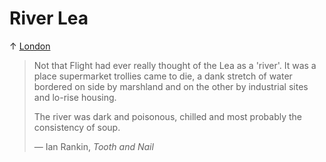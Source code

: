 # River Lea

↑ [London](/travels/england/london)

> Not that Flight had ever really thought of the Lea as a 'river'. It was a place supermarket trollies came to die, a dank stretch of water bordered on side by marshland and on the other by industrial sites and lo-rise housing.
>
>The river was dark and poisonous, chilled and most probably the consistency of soup.
>
> — Ian Rankin, *Tooth and Nail*
